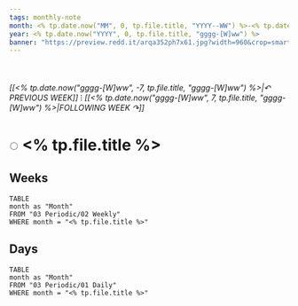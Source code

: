```yaml
---
tags: monthly-note
month: <% tp.date.now("MM", 0, tp.file.title, "YYYY--WW") %>-<% tp.date.now("MMM", 0, tp.file.title, "gggg-[W]ww") %>
year: <% tp.date.now("YYYY", 0, tp.file.title, "gggg-[W]ww") %>
banner: "https://preview.redd.it/arqa352ph7x61.jpg?width=960&crop=smart&auto=webp&s=84f9245d607b029667d5bfc4abf36547fc6213de"
---
```

⠀
###### [[<% tp.date.now("gggg-[W]ww", -7, tp.file.title, "gggg-[W]ww") %>|↶ PREVIOUS WEEK]] ⁝ [[<% tp.date.now("gggg-[W]ww", 7, tp.file.title, "gggg-[W]ww") %>|FOLLOWING WEEK ↷]]
# ◌ <% tp.file.title %>

## Weeks
```dataview
TABLE
month as "Month"
FROM "03 Periodic/02 Weekly"
WHERE month = "<% tp.file.title %>"
```

## Days
```dataview
TABLE
month as "Month"
FROM "03 Periodic/01 Daily"
WHERE month = "<% tp.file.title %>"
```